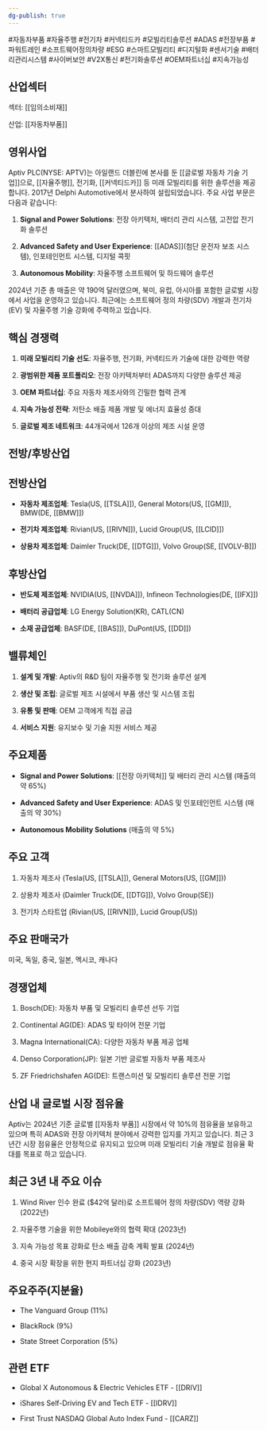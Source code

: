 ```yaml
---
dg-publish: true
---
```

#자동차부품 #자율주행 #전기차 #커넥티드카 #모빌리티솔루션 #ADAS #전장부품 #파워트레인 #소프트웨어정의차량 #ESG #스마트모빌리티 #디지털화 #센서기술 #배터리관리시스템 #사이버보안 #V2X통신 #전기화솔루션 #OEM파트너십 #지속가능성

## 산업섹터

섹터: [[임의소비재]]

산업: [[자동차부품]]

## 영위사업

Aptiv PLC(NYSE: APTV)는 아일랜드 더블린에 본사를 둔 [[글로벌 자동차 기술 기업]]으로, [[자율주행]], 전기화, [[커넥티드카]] 등 미래 모빌리티를 위한 솔루션을 제공합니다. 2017년 Delphi Automotive에서 분사하여 설립되었습니다. 주요 사업 부문은 다음과 같습니다:

1. **Signal and Power Solutions**: 전장 아키텍처, 배터리 관리 시스템, 고전압 전기화 솔루션
    
2. **Advanced Safety and User Experience**: [[ADAS]](첨단 운전자 보조 시스템), 인포테인먼트 시스템, 디지털 콕핏
    
3. **Autonomous Mobility**: 자율주행 소프트웨어 및 하드웨어 솔루션
    

2024년 기준 총 매출은 약 190억 달러였으며, 북미, 유럽, 아시아를 포함한 글로벌 시장에서 사업을 운영하고 있습니다. 최근에는 소프트웨어 정의 차량(SDV) 개발과 전기차(EV) 및 자율주행 기술 강화에 주력하고 있습니다.

## 핵심 경쟁력

1. **미래 모빌리티 기술 선도**: 자율주행, 전기화, 커넥티드카 기술에 대한 강력한 역량
    
2. **광범위한 제품 포트폴리오**: 전장 아키텍처부터 ADAS까지 다양한 솔루션 제공
    
3. **OEM 파트너십**: 주요 자동차 제조사와의 긴밀한 협력 관계
    
4. **지속 가능성 전략**: 저탄소 배출 제품 개발 및 에너지 효율성 증대
    
5. **글로벌 제조 네트워크**: 44개국에서 126개 이상의 제조 시설 운영
    

## 전방/후방산업

## 전방산업

- **자동차 제조업체**: Tesla(US, [[TSLA]]), General Motors(US, [[GM]]), BMW(DE, [[BMW]])
    
- **전기차 제조업체**: Rivian(US, [[RIVN]]), Lucid Group(US, [[LCID]])
    
- **상용차 제조업체**: Daimler Truck(DE, [[DTG]]), Volvo Group(SE, [[VOLV-B]])
    

## 후방산업

- **반도체 제조업체**: NVIDIA(US, [[NVDA]]), Infineon Technologies(DE, [[IFX]])
    
- **배터리 공급업체**: LG Energy Solution(KR), CATL(CN)
    
- **소재 공급업체**: BASF(DE, [[BAS]]), DuPont(US, [[DD]])
    

## 밸류체인

1. **설계 및 개발**: Aptiv의 R&D 팀이 자율주행 및 전기화 솔루션 설계
    
2. **생산 및 조립**: 글로벌 제조 시설에서 부품 생산 및 시스템 조립
    
3. **유통 및 판매**: OEM 고객에게 직접 공급
    
4. **서비스 지원**: 유지보수 및 기술 지원 서비스 제공
    

## 주요제품

- **Signal and Power Solutions**: [[전장 아키텍처]] 및 배터리 관리 시스템 (매출의 약 65%)
    
- **Advanced Safety and User Experience**: ADAS 및 인포테인먼트 시스템 (매출의 약 30%)
    
- **Autonomous Mobility Solutions** (매출의 약 5%)
    

## 주요 고객

1. 자동차 제조사 (Tesla(US, [[TSLA]]), General Motors(US, [[GM]]))
    
2. 상용차 제조사 (Daimler Truck(DE, [[DTG]]), Volvo Group(SE))
    
3. 전기차 스타트업 (Rivian(US, [[RIVN]]), Lucid Group(US))
    

## 주요 판매국가

미국, 독일, 중국, 일본, 멕시코, 캐나다

## 경쟁업체

1. Bosch(DE): 자동차 부품 및 모빌리티 솔루션 선두 기업
    
2. Continental AG(DE): ADAS 및 타이어 전문 기업
    
3. Magna International(CA): 다양한 자동차 부품 제공 업체
    
4. Denso Corporation(JP): 일본 기반 글로벌 자동차 부품 제조사
    
5. ZF Friedrichshafen AG(DE): 트랜스미션 및 모빌리티 솔루션 전문 기업
    

## 산업 내 글로벌 시장 점유율

Aptiv는 2024년 기준 글로벌 [[자동차 부품]] 시장에서 약 10%의 점유율을 보유하고 있으며 특히 ADAS와 전장 아키텍처 분야에서 강력한 입지를 가지고 있습니다. 최근 3년간 시장 점유율은 안정적으로 유지되고 있으며 미래 모빌리티 기술 개발로 점유율 확대를 목표로 하고 있습니다.

## 최근 3년 내 주요 이슈

1. Wind River 인수 완료 ($42억 달러)로 소프트웨어 정의 차량(SDV) 역량 강화 (2022년)
    
2. 자율주행 기술을 위한 Mobileye와의 협력 확대 (2023년)
    
3. 지속 가능성 목표 강화로 탄소 배출 감축 계획 발표 (2024년)
    
4. 중국 시장 확장을 위한 현지 파트너십 강화 (2023년)
    

## 주요주주(지분율)

- The Vanguard Group (11%)
    
- BlackRock (9%)
    
- State Street Corporation (5%)
    

## 관련 ETF

- Global X Autonomous & Electric Vehicles ETF - [[DRIV]]
    
- iShares Self-Driving EV and Tech ETF - [[IDRV]]
    
- First Trust NASDAQ Global Auto Index Fund - [[CARZ]]